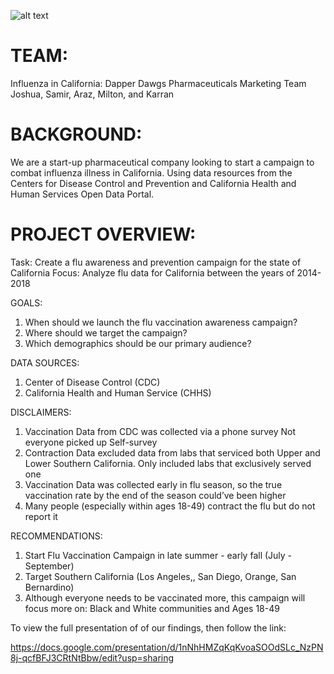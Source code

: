 ![alt text](https://tse1.mm.bing.net/th?id=OIP.yeETIIeocFUPH9dL0XPjjwHaCy&pid=Api&P=0&w=410&h=155)
# TEAM:

Influenza in California: Dapper Dawgs Pharmaceuticals Marketing Team
Joshua, Samir, Araz, Milton, and Karran

# BACKGROUND: 

We are a start-up pharmaceutical company looking to start a campaign to combat influenza illness in California. Using data resources from the Centers for Disease Control and Prevention and California Health and Human Services Open Data Portal.

# PROJECT OVERVIEW:

Task: Create a flu awareness and prevention campaign for the state of California
Focus: Analyze flu data for California between the years of 2014-2018

GOALS:

  1) When should we launch the flu vaccination awareness campaign?
  2) Where should we target the campaign? 
  3) Which demographics should be our primary audience?

DATA SOURCES:
  
  1) Center of Disease Control (CDC)
  2) California Health and Human Service (CHHS)

DISCLAIMERS:

  1) Vaccination Data from CDC was collected via a phone survey Not everyone picked up Self-survey
  2) Contraction Data excluded  data from labs that serviced both Upper and Lower Southern California. 
     Only included labs that exclusively served one
  3) Vaccination Data was collected early in flu season, so the true vaccination rate by the end of the season could’ve been higher
  4) Many people (especially within ages 18-49) contract the flu but do not report it

RECOMMENDATIONS:

 1) Start Flu Vaccination Campaign in late summer - early fall (July - September)
 2) Target Southern California (Los Angeles,, San Diego, Orange, San Bernardino)
 3) Although everyone needs to be vaccinated more, this campaign will focus more on: Black and White communities and Ages 18-49

To view the full presentation of of our findings, then follow the link: 

https://docs.google.com/presentation/d/1nNhHMZqKqKvoaSOOdSLc_NzPN8j-qcfBFJ3CRtNtBbw/edit?usp=sharing
